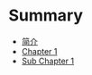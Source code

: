 # Summary

- [简介](./README.md) 
- [Chapter 1](./chapter_1.md) 
- [Sub Chapter 1](./sub_chapter_1.md)